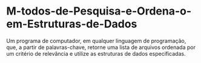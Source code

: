# M-todos-de-Pesquisa-e-Ordena-o-em-Estruturas-de-Dados
Um programa de computador, em qualquer linguagem de programação, que, a partir de palavras-chave, retorne uma lista de arquivos ordenada por um critério de relevância e utilize as estruturas de dados especificadas.
